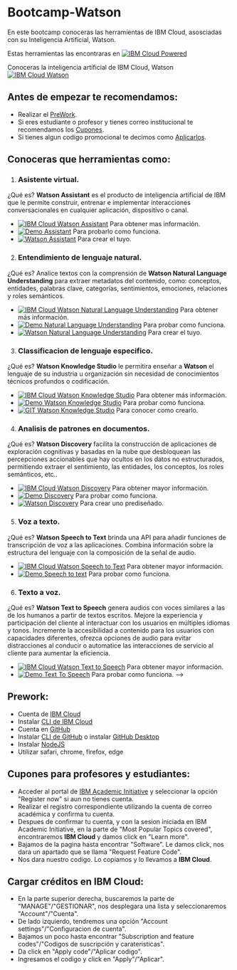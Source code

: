 # Bootcamp-Watson
En este bootcamp conoceras las herramientas de IBM Cloud, asosciadas con su Inteligencia Artificial, Watson.

Estas herramientas las encontraras en [![IBM Cloud Powered][img-ibmcloud-powered]][url-ibmcloud]

Conoceras la inteligencia artificial de IBM Cloud, Watson [![IBM Cloud Watson][img-ibmcloud-watson]][url-ibmcloud-watson]


## Antes de empezar te recomendamos:
* Realizar el [PreWork](#Prework).
* Si eres estudiante o profesor y tienes correo institucional te recomendamos los [Cupones](#Cupones-para-profesores-y-estudiantes).
* Si tienes algun codigo promocional te decimos como [Aplicarlos](#Cargar-créditos-en-IBM-Cloud).


## Conoceras que herramientas como:
1. ### Asistente virtual.<br>
¿Qué es? 
**Watson Assistant** es el producto de inteligencia artificial de IBM que le permite construir, entrenar e implementar interacciones conversacionales en cualquier aplicación, dispositivo o canal.
* [![IBM Cloud Watson Assistant][img-assistant]][url-assistant] Para obtener mas información.
* [![Demo Assistant][img-demoassist]][url-demoassist] Para probarlo como funciona.
* [![Watson Assistant][img-gitassist]][url-gitassist] Para crear el tuyo.

<!-- 2. ### Reconocimiento visual.<br>
¿Qué es? 
**Watson Visual Recognition** entiende el contenido de las imágenes. Analiza imágenes para encontrar escenas, objetos, caras, colores, alimentos, y otros temas que le pueden dar perspectiva sobre el contenido visual.
* [![IBM Cloud Watson Visual Recognition][img-visual]][url-visual] Para obtener más informacón.
* [![Demo Visual][img-demovisual]][url-demovisual] Para probar como funciona.
* [![Watson Visual Recognition][img-gitvisual]][url-gitvisual] Para crear el tuyo.-->

2. ### Entendimiento de lenguaje natural.<br>
¿Qué es?
Analice textos con la comprensión de **Watson Natural Language Understanding** para extraer metadatos del contenido, como: conceptos, entidades, palabras clave, categorías, sentimientos, emociones, relaciones y roles semánticos. 
* [![IBM Cloud Watson Natural Language Understanding][img-nlu]][url-nlu] Para obtener más información.
* [![Demo Natural Language Understanding][img-demonlu]][url-demonlu] Para probar como funciona.
* [![Watson Natural Language Understanding][img-gitnlu]][url-gitnlu] Para crear el tuyo.

3. ### Classificacion de lenguaje especifico.<br>
¿Qué es?
**Watson Knowledge Studio** le permitira enseñar a **Watson** el lenguaje de su industria u organización sin necesidad de conocimientos técnicos profundos o codificación.<br>
* [![IBM Cloud Watson Knowledge Studio][img-ks]][url-ks] Para obtener más información.
* [![Demo Watson Knowledge Studio][img-demoks]][url-demoks] Para probar como funciona.
* [![GIT Watson Knowledge Studio][img-gitks]][url-gitks] Para conocer como crearlo.

4. ### Analisis de patrones en documentos.<br>
¿Qué es?
**Watson Discovery** facilita la construcción de aplicaciones de exploración cognitivas y basadas en la nube que desbloquean las percepciones accionables que hay ocultos en los datos no estructurados, permitiendo extraer el sentimiento, las entidades, los conceptos, los roles semánticos, etc..
* [![IBM Cloud Watson Discovery][img-discovery]][url-discovery] Para obtener mayor información.
* [![Demo Discovery][img-demodis]][url-demodis] Para probar como funciona.
* [![Watson Discovery][img-dis]][url-dis] Para crear uno prediseñado.

<!-- 6. ### Valores de la personalidad.<br>
¿Qué es?
**Watson Personality Insights** ayuda a pronosticar las características, las necesidades y los valores de la personalidad por medio de textos escritos. Ayudando a comprender los hábitos y las preferencias de los clientes a nivel individual y a escala.
* [![IBM Cloud Watson Personality Insights][img-pi]][url-pi] Para obtener mayor información.
* [![Demo Personality Insights][img-demopi]][url-demopi] Para probar como funiciona.
* [![Watson Personality Insights][img-gitpi]][url-gitpi] Para crear el tuyo.-->
 
<!-- 7. ### Clasificacion de lenguaje natural.<br>
¿Qué es?
**Watson Natural Language Classifier** devuelve las clases que mejor coinciden para una oración o frase. Por ejemplo, usted envía una pregunta y esto devuelve las claves para las respuestas que mejor coinciden o las acciones siguientes para su aplicación.<br>
**NOTA IMPORTANTE: Este servicio no tiene version lite, por lo que necesitaras creditos para crearlo y usarlo**
* [![IBM Cloud Watson Natural Language Classifier][img-nlc]][url-nlc] Para obtener más información.
* [![Demo Natural Language Classifier][img-demonlc]][url-demonlc] Para probar como funciona.-->

5. ### Voz a texto.<br>
¿Qué es?
**Watson Speech to Text** brinda una API para añadir funciones de transcripción de voz a las aplicaciones. Combina información sobre la estructura del lenguaje con la composición de la señal de audio.
* [![IBM Cloud Watson Speech to Text][img-speech]][url-speech] Para obtener mayor información.
* [![Demo Speech to text][img-demospeech]][url-demospeech] Para probar como funciona.

6. ### Texto a voz.<br>
¿Qué es?
**Watson Text to Speech** genera audios con voces similares a las de los humanos a partir de textos escritos. Mejore la experiencia y participación del cliente al interactuar con los usuarios en múltiples idiomas y tonos. Incremente la accesibilidad a contenido para los usuarios con capacidades diferentes, ofrezca opciones de audio para evitar distracciones al conducir o automatice las interacciones de servicio al cliente para aumentar la eficiencia.
* [![IBM Cloud Watson Text to Speech][img-text]][url-text] Para obtener mayor información.
* [![Demo Text To Speech][img-demotext]][url-demotext] Para probar como funciona. -->

## Prework:
* Cuenta de [IBM Cloud][url-IBMCLOUD]
* Instalar [CLI de IBM Cloud][url-CLI-IBMCLOUD] 
* Cuenta en [GitHub][url-github-join]
* Instalar [CLI de GitHub][url-github-cli] o instalar [GitHub Desktop][url-githubdesktop]
* Instalar [NodeJS][url-node]
* Utilizar safari, chrome, firefox, edge

## Cupones para profesores y estudiantes:

* Acceder al portal de [IBM Academic Initiative][url-academic] y seleccionar la opción "Register now" si aun no tienes cuenta.
* Realizar el registro correspondiente utilizando la cuenta de correo académica y confirma tu cuenta.
* Despues de confirmar tu cuenta, y con la sesion iniciada en IBM Academic Initiative, en la parte de "Most Popular Topics covered", encontraremos **IBM Cloud** y damos click en "Learn more".
* Bajamos de la pagina hasta encontrar "Software". Le damos click, nos dara un apartado que se llama "Request Feature Code".
* Nos dara nuestro codigo. Lo copiamos y lo llevamos a **IBM Cloud**.

## Cargar créditos en IBM Cloud:

* En la parte superior derecha, buscaremos la parte de "MANAGE"/"GESTIONAR", nos desplegara una lista y seleccionaremos "Account"/"Cuenta".
* De lado izquierdo, tendremos una opción "Account settings"/"Configuracion de cuenta".
* Bajamos un poco hasta encontrar "Subscription and feature codes"/"Codigos de suscripción y carateristicas".
* Da click en "Apply code"/"Aplicar codigo".
* Ingresamos el codigo y click en "Apply"/"Aplicar".

[url-academic]: https://my15.digitalexperience.ibm.com/b73a5759-c6a6-4033-ab6b-d9d4f9a6d65b/dxsites/151914d1-03d2-48fe-97d9-d21166848e65/home/
[url-onthehub]: https://onthehub.com/ibm/?utm_sourc=ibm-ai-productpage&utm_medium=onthehubproductpage&utm_campaign=IBM
[url-IBMCLOUD]: https://cloud.ibm.com/registration
[url-CLI-IBMCLOUD]: https://cloud.ibm.com/docs/cli/reference/ibmcloud?topic=cloud-cli-install-ibmcloud-cli
[url-github-join]: https://github.com/join
[url-github-cli]: https://git-scm.com/book/en/v2/Getting-Started-Installing-Git
[url-githubdesktop]: https://desktop.github.com/
[url-node]: https://nodejs.org/es/download/

[img-ibmcloud-powered]: https://img.shields.io/badge/IBM%20Cloud-Powered-blue.svg
[url-ibmcloud]: https://ibm.biz/BdfYZt
[img-ibmcloud-watson]: https://img.shields.io/badge/IBM%20Cloud-Watson-blue.svg
[url-ibmcloud-watson]: https://www.ibm.com/watson
[img-assistant]: https://img.shields.io/badge/IBM%20Cloud-Watson%20Assistant-blue.svg
[url-assistant]: https://www.ibm.com/cloud/watson-assistant/
[img-visual]: https://img.shields.io/badge/IBM%20Cloud-Watson%20Visual%20Recongnition-blue.svg
[url-visual]: https://www.ibm.com/cloud/watson-visual-recognition
[img-nlu]: https://img.shields.io/badge/IBM%20Cloud-Natural%20Language%20Understanding-blue.svg
[url-nlu]: https://www.ibm.com/cloud/watson-natural-language-understanding
[img-nlc]: https://img.shields.io/badge/IBM%20Cloud-Natural%20Language%20Classifier-blue.svg
[url-nlc]: https://www.ibm.com/cloud/watson-natural-language-classifier
[img-ks]: https://img.shields.io/badge/IBM%20Cloud-Watson%20Knowledge%20Studio-blue.svg
[url-ks]: https://www.ibm.com/cloud/watson-knowledge-studio
[img-speech]: https://img.shields.io/badge/IBM%20Cloud-Speech%20To%20Text-blue.svg
[url-speech]: https://www.ibm.com/cloud/watson-speech-to-text
[img-text]: https://img.shields.io/badge/IBM%20Cloud-Text%20To%20Speech-blue.svg
[url-text]: https://www.ibm.com/cloud/watson-text-to-speech
[img-discovery]: https://img.shields.io/badge/IBM%20Cloud-Watson%20Discovery-blue.svg
[url-discovery]: https://www.ibm.com/cloud/watson-discovery
[img-pi]: https://img.shields.io/badge/IBM%20Cloud-Personality%20Insights-blue.svg
[url-pi]: https://www.ibm.com/cloud/watson-personality-insights
[img-demoassist]: https://img.shields.io/badge/DEMO-Watson%20Assistant-red.svg
[url-demoassist]: https://watson-assistant-demo.ng.bluemix.net/
[img-demovisual]: https://img.shields.io/badge/DEMO-Watson%20Visual%20Recongnition-red.svg
[url-demovisual]: https://watson-visual-recognition-duo-dev.ng.bluemix.net/
[img-demonlu]: https://img.shields.io/badge/DEMO-Watson%20Natural%20Language%20Understanding-red.svg
[url-demonlu]: http://dte-nlu-demo.mybluemix.net/self-service/home
[img-gitnlu]: https://img.shields.io/badge/LAB-Watson%20Natural%20Language%20Understanding-blueviolet.svg
[url-gitnlu]: /Natural-Language-Understanding
[img-demonlc]: https://img.shields.io/badge/DEMO-Watson%20Natural%20Language%20Classifier-red.svg
[url-demonlc]: https://natural-language-classifier-demo.ng.bluemix.net
[img-demoks]: https://img.shields.io/badge/IBM%20Cloud-Watson%20Knowledge%20Studio-red.svg
[url-demoks]: https://dte-watson-knowledge-studio-demo.mybluemix.net/self-service/home
[img-demospeech]: https://img.shields.io/badge/DEMO-Watson%20Speech%20To%20Text-red.svg
[url-demospeech]: https://speech-to-text-demo.ng.bluemix.net/
[img-demotext]: https://img.shields.io/badge/DEMO-Watson%20Text%20To%20Speech-red.svg
[url-demotext]: https://text-to-speech-demo.ng.bluemix.net/
[img-demodis]: https://img.shields.io/badge/DEMO-Watson%20Discovery-red.svg
[url-demodis]: https://discovery-news-demo.ng.bluemix.net/
[img-demopi]: https://img.shields.io/badge/DEMO-Watson%20Personality%20Insights-red.svg
[url-demopi]: https://personality-insights-demo.ng.bluemix.net/
[img-gitassist]: https://img.shields.io/badge/LAB-Watson%20Assistant-blueviolet.svg
[url-gitassist]: /Watson_Assistant
[img-gitvisual]: https://img.shields.io/badge/LAB-Watson%20Visual%20Recognition-blueviolet.svg
[url-gitvisual]: /Visual-recognition
[img-gitpi]: https://img.shields.io/badge/LAB-Watson%20Personality%20Insights-blueviolet.svg
[url-gitpi]: /Personality-Insights
[img-dis]: https://img.shields.io/badge/LAB-Watson%20Discovery-blueviolet.svg
[url-dis]: /Watson-Discovery
[img-gitks]: https://img.shields.io/badge/LAB-Watson%20Knowledge%20Studio-blueviolet.svg
[url-gitks]:/Knowledge-Studio

